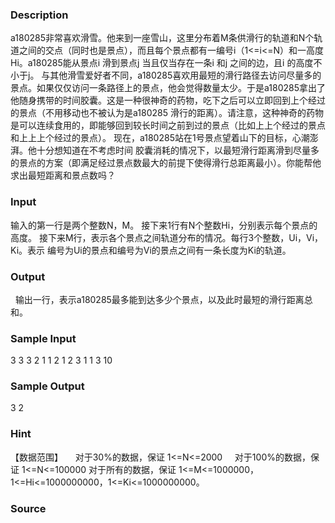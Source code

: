 
### Description
a180285非常喜欢滑雪。他来到一座雪山，这里分布着M条供滑行的轨道和N个轨道之间的交点（同时也是景点），而且每个景点都有一编号i（1<=i<=N）和一高度Hi。a180285能从景点i 滑到景点j 当且仅当存在一条i 和j 之间的边，且i 的高度不小于j。 与其他滑雪爱好者不同，a180285喜欢用最短的滑行路径去访问尽量多的景点。如果仅仅访问一条路径上的景点，他会觉得数量太少。于是a180285拿出了他随身携带的时间胶囊。这是一种很神奇的药物，吃下之后可以立即回到上个经过的景点（不用移动也不被认为是a180285 滑行的距离）。请注意，这种神奇的药物是可以连续食用的，即能够回到较长时间之前到过的景点（比如上上个经过的景点和上上上个经过的景点）。 现在，a180285站在1号景点望着山下的目标，心潮澎湃。他十分想知道在不考虑时间
胶囊消耗的情况下，以最短滑行距离滑到尽量多的景点的方案（即满足经过景点数最大的前提下使得滑行总距离最小）。你能帮他求出最短距离和景点数吗？ 

### Input
输入的第一行是两个整数N，M。 
接下来1行有N个整数Hi，分别表示每个景点的高度。 
接下来M行，表示各个景点之间轨道分布的情况。每行3个整数，Ui，Vi，Ki。表示
编号为Ui的景点和编号为Vi的景点之间有一条长度为Ki的轨道。 

### Output
 
输出一行，表示a180285最多能到达多少个景点，以及此时最短的滑行距离总和。 
### Sample Input
 
3 3 
3 2 1 
1 2 1 
2 3 1 
1 3 10 

### Sample Output
3 2 

### Hint
【数据范围】 
    对于30%的数据，保证 1<=N<=2000 
    对于100%的数据，保证 1<=N<=100000 
对于所有的数据，保证 1<=M<=1000000，1<=Hi<=1000000000，1<=Ki<=1000000000。

### Source
